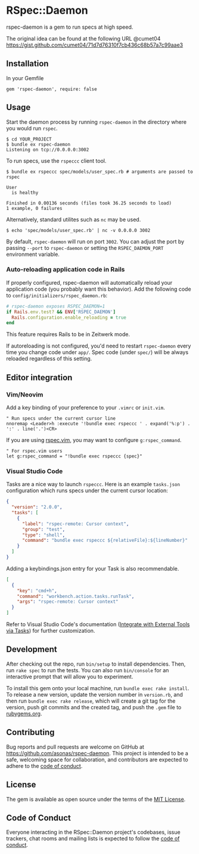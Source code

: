 # RSpec::Daemon

rspec-daemon is a gem to run specs at high speed.

The original idea can be found at the following URL @cumet04
https://gist.github.com/cumet04/71d7d76310f7cb436c68b57a7c99aae3

## Installation

In your Gemfile

```
gem 'rspec-daemon', require: false
```

## Usage

Start the daemon process by running `rspec-daemon` in the directory where you would run `rspec`.

```
$ cd YOUR_PROJECT
$ bundle ex rspec-daemon
Listening on tcp://0.0.0.0:3002
```

To run specs, use the `rspeccc` client tool.

```
$ bundle ex rspeccc spec/models/user_spec.rb # arguments are passed to rspec

User
  is healthy

Finished in 0.00136 seconds (files took 36.25 seconds to load)
1 example, 0 failures
```

Alternatively, standard utilites such as `nc` may be used.

```
$ echo 'spec/models/user_spec.rb' | nc -v 0.0.0.0 3002
```

By default, `rspec-daemon` will run on port `3002`. You can adjust the port by passing `--port` to `rspec-daemon` or setting the `RSPEC_DAEMON_PORT` environment variable.

### Auto-reloading application code in Rails

If properly configured, rspec-daemon will automatically reload your application code (you probably want this behavior).
Add the following code to `config/initializers/rspec_daemon.rb`:

```ruby
# rspec-daemon exposes RSPEC_DAEMON=1
if Rails.env.test? && ENV['RSPEC_DAEMON']
  Rails.configuration.enable_reloading = true
end
```

This feature requires Rails to be in Zeitwerk mode.

If autoreloading is not configured, you'd need to restart `rspec-daemon` every time you change code under `app/`.
Spec code (under `spec/`) will be always reloaded regardless of this setting.

## Editor integration

### Vim/Neovim

Add a key binding of your preference to your `.vimrc` or `init.vim`.

```vim
" Run specs under the current cursor line
nnoremap <Leader>h :execute '!bundle exec rspeccc ' . expand('%:p') . ':' . line('.')<CR>
```

If you are using [rspec.vim](https://github.com/thoughtbot/vim-rspec), you may want to configure `g:rspec_command`.

```vim
" For rspec.vim users
let g:rspec_command = "!bundle exec rspeccc {spec}"
```

### Visual Studio Code

Tasks are a nice way to launch `rspeccc`.
Here is an example `tasks.json` configuration which runs specs under the current cursor location:

```json
{
  "version": "2.0.0",
  "tasks": [
    {
      "label": "rspec-remote: Cursor context",
      "group": "test",
      "type": "shell",
      "command": "bundle exec rspeccc ${relativeFile}:${lineNumber}"
    }
  ]
}
```

Adding a keybindings.json entry for your Task is also recommendable.

```json
[
  {
    "key": "cmd+h",
    "command": "workbench.action.tasks.runTask",
    "args": "rspec-remote: Cursor context"
  }
]
```

Refer to Visual Studio Code's documentation ([Integrate with External Tools via Tasks](https://go.microsoft.com/fwlink/?LinkId=733558)) for further customization.

## Development

After checking out the repo, run `bin/setup` to install dependencies. Then, run `rake spec` to run the tests. You can also run `bin/console` for an interactive prompt that will allow you to experiment.

To install this gem onto your local machine, run `bundle exec rake install`. To release a new version, update the version number in `version.rb`, and then run `bundle exec rake release`, which will create a git tag for the version, push git commits and the created tag, and push the `.gem` file to [rubygems.org](https://rubygems.org).

## Contributing

Bug reports and pull requests are welcome on GitHub at https://github.com/asonas/rspec-daemon. This project is intended to be a safe, welcoming space for collaboration, and contributors are expected to adhere to the [code of conduct](https://github.com/asonas/rspec-daemon/blob/master/CODE_OF_CONDUCT.md).

## License

The gem is available as open source under the terms of the [MIT License](https://opensource.org/licenses/MIT).

## Code of Conduct

Everyone interacting in the RSpec::Daemon project's codebases, issue trackers, chat rooms and mailing lists is expected to follow the [code of conduct](https://github.com/asonas/rspec-daemon/blob/master/CODE_OF_CONDUCT.md).
